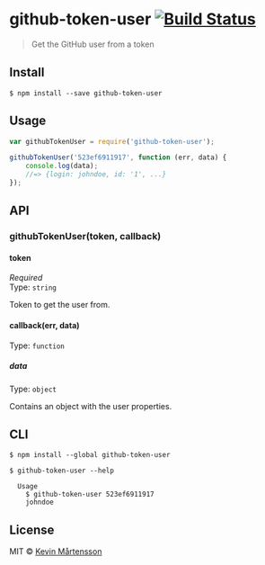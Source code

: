 # github-token-user [![Build Status](http://img.shields.io/travis/kevva/github-token-user.svg?style=flat)](https://travis-ci.org/kevva/github-token-user)

> Get the GitHub user from a token


## Install

```
$ npm install --save github-token-user
```


## Usage

```js
var githubTokenUser = require('github-token-user');

githubTokenUser('523ef6911917', function (err, data) {
	console.log(data);
	//=> {login: johndoe, id: '1', ...}
});
```

## API

### githubTokenUser(token, callback)

#### token

*Required*  
Type: `string`

Token to get the user from.

#### callback(err, data)

Type: `function`

##### data

Type: `object`

Contains an object with the user properties.


## CLI

```
$ npm install --global github-token-user
```

```
$ github-token-user --help

  Usage
    $ github-token-user 523ef6911917
    johndoe
```


## License

MIT © [Kevin Mårtensson](https://github.com/kevva)
